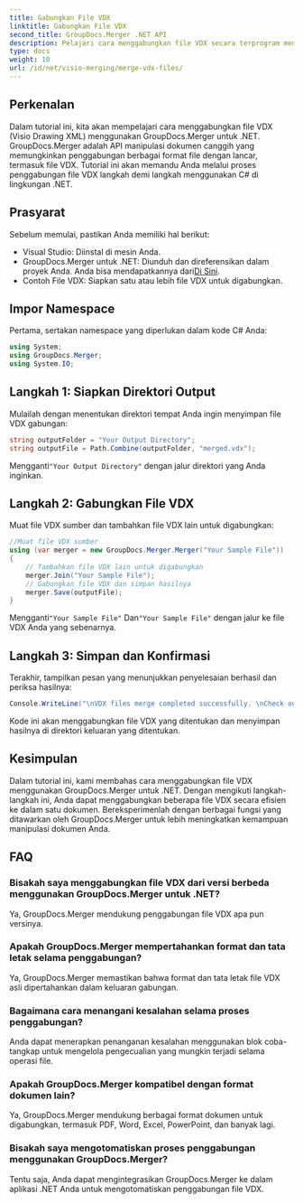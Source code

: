 ```yaml
---
title: Gabungkan File VDX
linktitle: Gabungkan File VDX
second_title: GroupDocs.Merger .NET API
description: Pelajari cara menggabungkan file VDX secara terprogram menggunakan GroupDocs.Merger untuk .NET. Tutorial ini memberikan panduan langkah demi langkah.
type: docs
weight: 10
url: /id/net/visio-merging/merge-vdx-files/
---
```

## Perkenalan
Dalam tutorial ini, kita akan mempelajari cara menggabungkan file VDX (Visio Drawing XML) menggunakan GroupDocs.Merger untuk .NET. GroupDocs.Merger adalah API manipulasi dokumen canggih yang memungkinkan penggabungan berbagai format file dengan lancar, termasuk file VDX. Tutorial ini akan memandu Anda melalui proses penggabungan file VDX langkah demi langkah menggunakan C# di lingkungan .NET.
## Prasyarat
Sebelum memulai, pastikan Anda memiliki hal berikut:
- Visual Studio: Diinstal di mesin Anda.
-  GroupDocs.Merger untuk .NET: Diunduh dan direferensikan dalam proyek Anda. Anda bisa mendapatkannya dari[Di Sini](https://releases.groupdocs.com/merger/net/).
- Contoh File VDX: Siapkan satu atau lebih file VDX untuk digabungkan.

## Impor Namespace
Pertama, sertakan namespace yang diperlukan dalam kode C# Anda:
```csharp
using System; 
using GroupDocs.Merger;
using System.IO;
```
## Langkah 1: Siapkan Direktori Output
Mulailah dengan menentukan direktori tempat Anda ingin menyimpan file VDX gabungan:
```csharp
string outputFolder = "Your Output Directory";
string outputFile = Path.Combine(outputFolder, "merged.vdx");
```
 Mengganti`"Your Output Directory"` dengan jalur direktori yang Anda inginkan.
## Langkah 2: Gabungkan File VDX
Muat file VDX sumber dan tambahkan file VDX lain untuk digabungkan:
```csharp
//Muat file VDX sumber
using (var merger = new GroupDocs.Merger.Merger("Your Sample File"))
{
    // Tambahkan file VDX lain untuk digabungkan
    merger.Join("Your Sample File");
    // Gabungkan file VDX dan simpan hasilnya
    merger.Save(outputFile);
}
```
 Mengganti`"Your Sample File"` Dan`"Your Sample File"` dengan jalur ke file VDX Anda yang sebenarnya.
## Langkah 3: Simpan dan Konfirmasi
Terakhir, tampilkan pesan yang menunjukkan penyelesaian berhasil dan periksa hasilnya:
```csharp
Console.WriteLine("\nVDX files merge completed successfully. \nCheck output in {0}", outputFolder);
```
Kode ini akan menggabungkan file VDX yang ditentukan dan menyimpan hasilnya di direktori keluaran yang ditentukan.

## Kesimpulan
Dalam tutorial ini, kami membahas cara menggabungkan file VDX menggunakan GroupDocs.Merger untuk .NET. Dengan mengikuti langkah-langkah ini, Anda dapat menggabungkan beberapa file VDX secara efisien ke dalam satu dokumen. Bereksperimenlah dengan berbagai fungsi yang ditawarkan oleh GroupDocs.Merger untuk lebih meningkatkan kemampuan manipulasi dokumen Anda.

## FAQ
### Bisakah saya menggabungkan file VDX dari versi berbeda menggunakan GroupDocs.Merger untuk .NET?
Ya, GroupDocs.Merger mendukung penggabungan file VDX apa pun versinya.
### Apakah GroupDocs.Merger mempertahankan format dan tata letak selama penggabungan?
Ya, GroupDocs.Merger memastikan bahwa format dan tata letak file VDX asli dipertahankan dalam keluaran gabungan.
### Bagaimana cara menangani kesalahan selama proses penggabungan?
Anda dapat menerapkan penanganan kesalahan menggunakan blok coba-tangkap untuk mengelola pengecualian yang mungkin terjadi selama operasi file.
### Apakah GroupDocs.Merger kompatibel dengan format dokumen lain?
Ya, GroupDocs.Merger mendukung berbagai format dokumen untuk digabungkan, termasuk PDF, Word, Excel, PowerPoint, dan banyak lagi.
### Bisakah saya mengotomatiskan proses penggabungan menggunakan GroupDocs.Merger?
Tentu saja, Anda dapat mengintegrasikan GroupDocs.Merger ke dalam aplikasi .NET Anda untuk mengotomatiskan penggabungan file VDX.